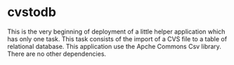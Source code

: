 # cvstodb
This is the very beginning of deployment of a little helper application which has only one task. 
This task consists of the import of a CVS file to a table of relational database. 
This application use the Apche Commons Csv library. There are no other dependencies. 
